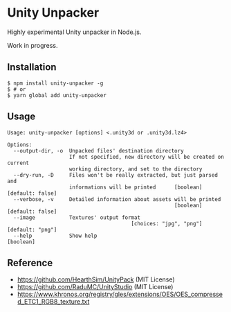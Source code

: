 # Unity Unpacker

Highly experimental Unity unpacker in Node.js.

Work in progress.

## Installation

```
$ npm install unity-unpacker -g
$ # or
$ yarn global add unity-unpacker
```

## Usage

```
Usage: unity-unpacker [options] <.unity3d or .unity3d.lz4>

Options:
  --output-dir, -o  Unpacked files' destination directory
                    If not specified, new directory will be created on current
                    working directory, and set to the directory
  --dry-run, -D     Files won't be really extracted, but just parsed and
                    informations will be printed      [boolean] [default: false]
  --verbose, -v     Detailed information about assets will be printed
                                                      [boolean] [default: false]
  --image           Textures' output format
                                        [choices: "jpg", "png"] [default: "png"]
  --help            Show help                                          [boolean]
```

## Reference

* https://github.com/HearthSim/UnityPack (MIT License)
* https://github.com/RaduMC/UnityStudio (MIT License)
* https://www.khronos.org/registry/gles/extensions/OES/OES_compressed_ETC1_RGB8_texture.txt
